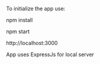 To initialize the app use:

npm install

npm start

http://localhost:3000

App uses ExpressJs for local server
